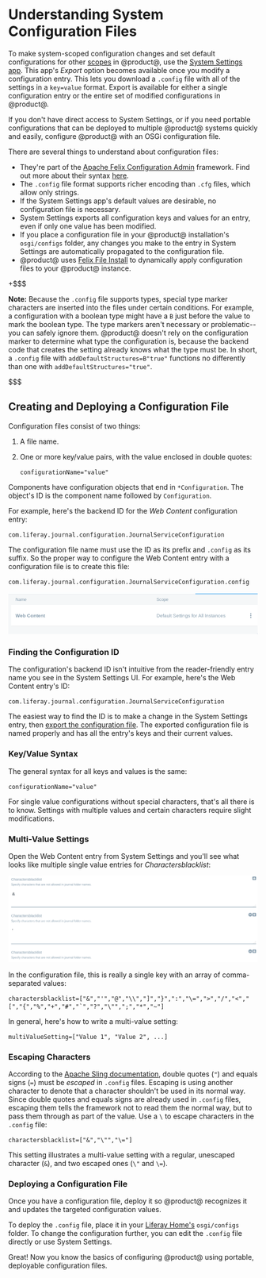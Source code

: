 # Understanding System Configuration Files [](id=understanding-system-configuration-files)

To make system-scoped configuration changes and set default configurations for 
other 
[scopes](/discover/portal/-/knowledge_base/7-0/configuring-liferay#configuration-scope) 
in @product@, use the 
[System Settings app](/discover/portal/-/knowledge_base/7-0/system-settings). 
This app's *Export* option becomes available once you modify a configuration 
entry. This lets you download a `.config` file with all of the settings in a 
`key=value` format. Export is available for either a single configuration entry 
or the entire set of modified configurations in @product@. 

If you don't have direct access to System Settings, or if you need portable
configurations that can be deployed to multiple @product@ systems quickly and
easily, configure @product@ with an OSGi configuration file. 

There are several things to understand about configuration files: 

-   They're part of the
    [Apache Felix Configuration Admin](http://felix.apache.org/documentation/subprojects/apache-felix-config-admin.html)
    framework. Find out more about their syntax
    [here](https://sling.apache.org/documentation/bundles/configuration-installer-factory.html#configuration-files-config). 
-   The `.config` file format supports richer encoding than `.cfg` files, which 
    allow only strings. 
-   If the System Settings app's default values are desirable, no configuration
    file is necessary. 
-   System Settings exports all configuration keys and values for an entry,
    even if only one value has been modified. 
-   If you place a configuration file in your @product@ installation's 
    `osgi/configs` folder, any changes you make to the entry in System Settings
    are automatically propagated to the configuration file. 
-   @product@ uses
    [Felix File Install](http://felix.apache.org/documentation/subprojects/apache-felix-file-install.html)
    to dynamically apply configuration files to your @product@ instance. 

+$$$

**Note:** Because the `.config` file supports types, special type marker 
characters are inserted into the files under certain conditions. For example, a
configuration with a boolean type might have a `B` just before the value to mark
the boolean type. The type markers aren't necessary or problematic--you can 
safely ignore them. @product@ doesn't rely on the configuration marker to 
determine what type the configuration is, because the backend code that creates 
the setting already knows what the type must be. In short, a `.config` file with 
`addDefaultStructures=B"true"` functions no differently than one with 
`addDefaultStructures="true"`. 

$$$

## Creating and Deploying a Configuration File [](id=creating-and-deploying-a-configuration-file)

Configuration files consist of two things: 

1.  A file name. 
2.  One or more key/value pairs, with the value enclosed in double quotes: 

        configurationName="value"

Components have configuration objects that end in `*Configuration`. The object's 
ID is the component name followed by `Configuration`. 

For example, here's the backend ID for the *Web Content* configuration entry:
    
    com.liferay.journal.configuration.JournalServiceConfiguration

The configuration file name must use the ID as its prefix and `.config` as its 
suffix. So the proper way to configure the Web Content entry with a 
configuration file is to create this file: 

    com.liferay.journal.configuration.JournalServiceConfiguration.config

![Figure 1: The Web Content System Settings entry has the backend ID `com.liferay.journal.configuration.JournalServiceConfiguration`.](../../../images/config-web-content-entry.png)

### Finding the Configuration ID [](id=finding-the-configuration-id)

The configuration's backend ID isn't intuitive from the reader-friendly entry 
name you see in the System Settings UI. For example, here's the Web Content 
entry's ID: 

    com.liferay.journal.configuration.JournalServiceConfiguration

The easiest way to find the ID is to make a change in the System Settings entry, 
then 
[export the configuration file](/discover/portal/-/knowledge_base/7-0/system-settings#exporting-and-importing-configurations). 
The exported configuration file is named properly and has all the entry's keys
and their current values. 

### Key/Value Syntax [](id=key-value-syntax)

The general syntax for all keys and values is the same: 

    configurationName="value"

For single value configurations without special characters, that's all there is
to know. Settings with multiple values and certain characters require slight
modifications. 

### Multi-Value Settings [](id=multi-value-settings)

Open the Web Content entry from System Settings and you'll see what looks like
multiple single value entries for *Charactersblacklist*: 

![Figure 2: The Web Content System Settings entry has many *Charactersblacklist* fields.](../../../images/config-web-content-blacklist.png)

In the configuration file, this is really a single key with an array of 
comma-separated values: 

    charactersblacklist=["&","'","@","\\","]","}",":","\=",">","/","<","[","{","%","+","#","`","?","\"",";","*","~"]

In general, here's how to write a multi-value setting: 

    multiValueSetting=["Value 1", "Value 2", ...]

### Escaping Characters [](id=escaping-characters)

According to the 
[Apache Sling documentation](https://sling.apache.org/documentation/bundles/configuration-installer-factory.html#configuration-files-config), 
double quotes (`"`) and equals signs (`=`) must be *escaped* in `.config` files. 
Escaping is using another character to denote that a character shouldn't be used 
in its normal way. Since double quotes and equals signs are already used in 
`.config` files, escaping them tells the framework not to read them the normal 
way, but to pass them through as part of the value. Use a `\` to escape 
characters in the `.config` file: 

    charactersblacklist=["&","\"","\="]

This setting illustrates a multi-value setting with a regular, unescaped 
character (`&`), and two escaped ones (`\"` and `\=`). 

### Deploying a Configuration File [](id=deploying-a-configuration-file)

Once you have a configuration file, deploy it so @product@ recognizes it and 
updates the targeted configuration values. 

To deploy the `.config` file, place it in your 
[Liferay Home's](/discover/deployment/-/knowledge_base/7-0/installing-product#liferay-home) 
`osgi/configs` folder. To change the configuration further, you can edit the 
`.config` file directly or use System Settings. 

Great! Now you know the basics of configuring @product@ using portable, 
deployable configuration files. 
